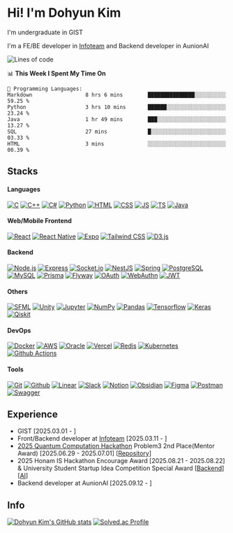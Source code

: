 # Hi! I'm Dohyun Kim
I'm undergraduate in GIST

I'm a FE/BE developer in [Infoteam](https://github.com/gsainfoteam) and Backend developer in AunionAI
<!--START_SECTION:waka-->
![Lines of code](https://img.shields.io/badge/From%20Hello%20World%20I%27ve%20Written-102.8%20thousand%20lines%20of%20code-blue)

📊 **This Week I Spent My Time On** 

```text
💬 Programming Languages: 
Markdown                 8 hrs 6 mins        ███████████████░░░░░░░░░░   59.25 % 
Python                   3 hrs 10 mins       ██████░░░░░░░░░░░░░░░░░░░   23.24 % 
Java                     1 hr 49 mins        ███░░░░░░░░░░░░░░░░░░░░░░   13.27 % 
SQL                      27 mins             █░░░░░░░░░░░░░░░░░░░░░░░░   03.33 % 
HTML                     3 mins              ░░░░░░░░░░░░░░░░░░░░░░░░░   00.39 % 
```


<!--END_SECTION:waka-->
## Stacks
#### Languages
[![C](https://img.shields.io/badge/C-A8B9CC?style=for-the-badge&logo=c&logoColor=white)](#)
[![C++](https://img.shields.io/badge/C++-00599C?style=for-the-badge&logo=cplusplus&logoColor=white)](#)
[![C#](https://img.shields.io/badge/C%23-280068?style=for-the-badge&logo=csharp&logoColor=white)](#)
[![Python](https://img.shields.io/badge/Python-3776AB?style=for-the-badge&logo=python&logoColor=white)](#)
[![HTML](https://img.shields.io/badge/HTML-E34F26?style=for-the-badge&logo=html5&logoColor=white)](#)
[![CSS](https://img.shields.io/badge/CSS-663399?style=for-the-badge&logo=css&logoColor=white)](#)
[![JS](https://img.shields.io/badge/JavaScript-F7DF1E?style=for-the-badge&logo=javascript&logoColor=black)](#)
[![TS](https://img.shields.io/badge/TypeScript-3178C6?style=for-the-badge&logo=typescript&logoColor=white)](#)
[![Java](https://img.shields.io/badge/Java-F89820?style=for-the-badge&logo=openjdk&logoColor=white)](#)
#### Web/Mobile Frontend
[![React](https://img.shields.io/badge/React-61DAFB?style=for-the-badge&logo=react&logoColor=black)](#)
[![React Native](https://img.shields.io/badge/React_Native-61DAFB?style=for-the-badge&logo=react&logoColor=black)](#)
[![Expo](https://img.shields.io/badge/Expo-1C2024?style=for-the-badge&logo=expo&logoColor=white)](#)
[![Tailwind CSS](https://img.shields.io/badge/Tailwind_CSS-06B6D4?style=for-the-badge&logo=tailwindcss&logoColor=white)](#)
[![D3.js](https://img.shields.io/badge/D3.js-F9A03C?style=for-the-badge&logo=d3&logoColor=white)](#)
#### Backend
[![Node.js](https://img.shields.io/badge/Node.js-5FA04E?style=for-the-badge&logo=node.js&logoColor=white)](#)
[![Express](https://img.shields.io/badge/Express-000000?style=for-the-badge&logo=express&logoColor=white)](#)
[![Socket.io](https://img.shields.io/badge/Socket.io-010101?style=for-the-badge&logo=socketdotio&logoColor=white)](#)
[![NestJS](https://img.shields.io/badge/NestJS-E0234E?style=for-the-badge&logo=nestjs&logoColor=white)](#)
[![Spring](https://img.shields.io/badge/Spring-6DB33F?style=for-the-badge&logo=springboot&logoColor=white)](#)
[![PostgreSQL](https://img.shields.io/badge/PostgreSQL-4169E1?style=for-the-badge&logo=postgresql&logoColor=white)](#)
[![MySQL](https://img.shields.io/badge/MySQL-4479A1?style=for-the-badge&logo=mysql&logoColor=white)](#)
[![Prisma](https://img.shields.io/badge/Prisma-2D3748?style=for-the-badge&logo=prisma&logoColor=white)](#)
[![Flyway](https://img.shields.io/badge/Flyway-CC0200?style=for-the-badge&logo=flyway&logoColor=white)](#)
[![OAuth](https://img.shields.io/badge/OAuth-EB5424?style=for-the-badge&logo=auth0&logoColor=white)](#)
[![WebAuthn](https://img.shields.io/badge/WebAuthn-3423A6?style=for-the-badge&logo=webauthn&logoColor=white)](#)
[![JWT](https://img.shields.io/badge/JWT-000000?style=for-the-badge&logo=jsonwebtokens&logoColor=white)](#)
#### Others
[![SFML](https://img.shields.io/badge/SFML-8CC445?style=for-the-badge&logo=sfml&logoColor=white)](#)
[![Unity](https://img.shields.io/badge/Unity-FFFFFF?style=for-the-badge&logo=unity&logoColor=black)](#)
[![Jupyter](https://img.shields.io/badge/Jupyter-F37626?style=for-the-badge&logo=jupyter&logoColor=white)](#)
[![NumPy](https://img.shields.io/badge/NumPy-013243?style=for-the-badge&logo=numpy&logoColor=white)](#)
[![Pandas](https://img.shields.io/badge/Pandas-150458?style=for-the-badge&logo=pandas&logoColor=white)](#)
[![Tensorflow](https://img.shields.io/badge/Tensorflow-FF6F00?style=for-the-badge&logo=tensorflow&logoColor=white)](#)
[![Keras](https://img.shields.io/badge/Keras-D00000?style=for-the-badge&logo=keras&logoColor=white)](#)
[![Qiskit](https://img.shields.io/badge/Qiskit-6929C4?style=for-the-badge&logo=qiskit&logoColor=white)](#)
#### DevOps
[![Docker](https://img.shields.io/badge/Docker-2496ED?style=for-the-badge&logo=docker&logoColor=white)](#)
[![AWS](https://img.shields.io/badge/AWS-232F3E?style=for-the-badge&logo=amazonwebservices&logoColor=white)](#)
[![Oracle](https://img.shields.io/badge/Oracle-232F3E?style=for-the-badge&logo=oracle&logoColor=white)](#)
[![Vercel](https://img.shields.io/badge/Vercel-000000?style=for-the-badge&logo=vercel&logoColor=white)](#)
[![Redis](https://img.shields.io/badge/Redis-FF4438?style=for-the-badge&logo=redis&logoColor=white)](#)
[![Kubernetes](https://img.shields.io/badge/Kubernetes-326CE5?style=for-the-badge&logo=kubernetes&logoColor=white)](#)
[![Github Actions](https://img.shields.io/badge/Github_Actions-2088FF?style=for-the-badge&logo=githubactions&logoColor=white)](#)
#### Tools
[![Git](https://img.shields.io/badge/Git-F05032?style=for-the-badge&logo=git&logoColor=white)](#)
[![Github](https://img.shields.io/badge/Github-181717?style=for-the-badge&logo=github&logoColor=white)](#)
[![Linear](https://img.shields.io/badge/Linear-5E6AD2?style=for-the-badge&logo=linear&logoColor=white)](#)
[![Slack](https://img.shields.io/badge/Slack-4A154B?style=for-the-badge&logo=slack&logoColor=white)](#)
[![Notion](https://img.shields.io/badge/Notion-000000?style=for-the-badge&logo=notion&logoColor=white)](#)
[![Obsidian](https://img.shields.io/badge/Obsidian-7C3AED?style=for-the-badge&logo=obsidian&logoColor=white)](#)
[![Figma](https://img.shields.io/badge/Figma-F24E1E?style=for-the-badge&logo=figma&logoColor=white)](#)
[![Postman](https://img.shields.io/badge/Postman-FF6C37?style=for-the-badge&logo=postman&logoColor=white)](#)
[![Swagger](https://img.shields.io/badge/Swagger-85EA2D?style=for-the-badge&logo=swagger&logoColor=black)](#)
## Experience
- GIST [2025.03.01 - ]
- Front/Backend developer at [Infoteam](https://github.com/gsainfoteam) [2025.03.11 - ]
- [2025 Quantum Computation Hackathon](https://qhackathon.kr/) Problem3 2nd Place(Mentor Award) [2025.06.29 - 2025.07.01] [[Repository](https://github.com/Deepshin-Q/2025-Quantum-Computing-Hackathon)]
- 2025 Honam IS Hackathon Encourage Award [2025.08.21 - 2025.08.22] & University Student Startup Idea Competition Special Award [[Backend](https://github.com/dohyun06/shimter-be)] [[AI](https://github.com/dohyun06/shimter-ai)]
- Backend developer at AunionAI [2025.09.12 - ]
## Info
[![Dohyun Kim's GitHub stats](https://github-readme-stats.vercel.app/api?username=dohyun06&count_private=true&show_icons=true&bg_color=151b23&ring_color=7ce38b&theme=dark#gh-dark-mode-only)](#)
[![Solved.ac Profile](http://mazassumnida.wtf/api/v2/generate_badge?boj=hyun4you2006)](https://solved.ac/profile/hyun4you2006)
